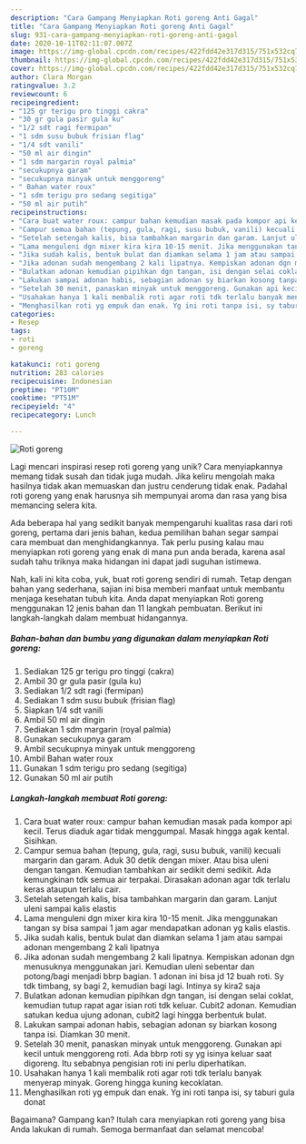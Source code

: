 ```yaml
---
description: "Cara Gampang Menyiapkan Roti goreng Anti Gagal"
title: "Cara Gampang Menyiapkan Roti goreng Anti Gagal"
slug: 931-cara-gampang-menyiapkan-roti-goreng-anti-gagal
date: 2020-10-11T02:11:07.007Z
image: https://img-global.cpcdn.com/recipes/422fdd42e317d315/751x532cq70/roti-goreng-foto-resep-utama.jpg
thumbnail: https://img-global.cpcdn.com/recipes/422fdd42e317d315/751x532cq70/roti-goreng-foto-resep-utama.jpg
cover: https://img-global.cpcdn.com/recipes/422fdd42e317d315/751x532cq70/roti-goreng-foto-resep-utama.jpg
author: Clara Morgan
ratingvalue: 3.2
reviewcount: 6
recipeingredient:
- "125 gr terigu pro tinggi cakra"
- "30 gr gula pasir gula ku"
- "1/2 sdt ragi fermipan"
- "1 sdm susu bubuk frisian flag"
- "1/4 sdt vanili"
- "50 ml air dingin"
- "1 sdm margarin royal palmia"
- "secukupnya garam"
- "secukupnya minyak untuk menggoreng"
- " Bahan water roux"
- "1 sdm terigu pro sedang segitiga"
- "50 ml air putih"
recipeinstructions:
- "Cara buat water roux: campur bahan kemudian masak pada kompor api kecil. Terus diaduk agar tidak menggumpal. Masak hingga agak kental. Sisihkan."
- "Campur semua bahan (tepung, gula, ragi, susu bubuk, vanili) kecuali margarin dan garam. Aduk 30 detik dengan mixer. Atau bisa uleni dengan tangan. Kemudian tambahkan air sedikit demi sedikit. Ada kemungkinan tdk semua air terpakai. Dirasakan adonan agar tdk terlalu keras ataupun terlalu cair."
- "Setelah setengah kalis, bisa tambahkan margarin dan garam. Lanjut uleni sampai kalis elastis"
- "Lama menguleni dgn mixer kira kira 10-15 menit. Jika menggunakan tangan sy bisa sampai 1 jam agar mendapatkan adonan yg kalis elastis."
- "Jika sudah kalis, bentuk bulat dan diamkan selama 1 jam atau sampai adonan mengembang 2 kali lipatnya"
- "Jika adonan sudah mengembang 2 kali lipatnya. Kempiskan adonan dgn menusuknya menggunakan jari. Kemudian uleni sebentar dan potong/bagi menjadi bbrp bagian. 1 adonan ini bisa jd 12 buah roti. Sy tdk timbang, sy bagi 2, kemudian bagi lagi. Intinya sy kira2 saja"
- "Bulatkan adonan kemudian pipihkan dgn tangan, isi dengan selai coklat, kemudian tutup rapat agar isian roti tdk keluar. Cubit2 adonan. Kemudian satukan kedua ujung adonan, cubit2 lagi hingga berbentuk bulat."
- "Lakukan sampai adonan habis, sebagian adonan sy biarkan kosong tanpa isi. Diamkan 30 menit."
- "Setelah 30 menit, panaskan minyak untuk menggoreng. Gunakan api kecil untuk menggoreng roti. Ada bbrp roti sy yg isinya keluar saat digoreng. Itu sebabnya pengisian roti ini perlu diperhatikan."
- "Usahakan hanya 1 kali membalik roti agar roti tdk terlalu banyak menyerap minyak. Goreng hingga kuning kecoklatan."
- "Menghasilkan roti yg empuk dan enak. Yg ini roti tanpa isi, sy taburi gula donat"
categories:
- Resep
tags:
- roti
- goreng

katakunci: roti goreng 
nutrition: 283 calories
recipecuisine: Indonesian
preptime: "PT10M"
cooktime: "PT51M"
recipeyield: "4"
recipecategory: Lunch

---
```



![Roti goreng](https://img-global.cpcdn.com/recipes/422fdd42e317d315/751x532cq70/roti-goreng-foto-resep-utama.jpg)

Lagi mencari inspirasi resep roti goreng yang unik? Cara menyiapkannya memang tidak susah dan tidak juga mudah. Jika keliru mengolah maka hasilnya tidak akan memuaskan dan justru cenderung tidak enak. Padahal roti goreng yang enak harusnya sih mempunyai aroma dan rasa yang bisa memancing selera kita.



Ada beberapa hal yang sedikit banyak mempengaruhi kualitas rasa dari roti goreng, pertama dari jenis bahan, kedua pemilihan bahan segar sampai cara membuat dan menghidangkannya. Tak perlu pusing kalau mau menyiapkan roti goreng yang enak di mana pun anda berada, karena asal sudah tahu triknya maka hidangan ini dapat jadi suguhan istimewa.


Nah, kali ini kita coba, yuk, buat roti goreng sendiri di rumah. Tetap dengan bahan yang sederhana, sajian ini bisa memberi manfaat untuk membantu menjaga kesehatan tubuh kita. Anda dapat menyiapkan Roti goreng menggunakan 12 jenis bahan dan 11 langkah pembuatan. Berikut ini langkah-langkah dalam membuat hidangannya.

<!--inarticleads1-->

##### Bahan-bahan dan bumbu yang digunakan dalam menyiapkan Roti goreng:

1. Sediakan 125 gr terigu pro tinggi (cakra)
1. Ambil 30 gr gula pasir (gula ku)
1. Sediakan 1/2 sdt ragi (fermipan)
1. Sediakan 1 sdm susu bubuk (frisian flag)
1. Siapkan 1/4 sdt vanili
1. Ambil 50 ml air dingin
1. Sediakan 1 sdm margarin (royal palmia)
1. Gunakan secukupnya garam
1. Ambil secukupnya minyak untuk menggoreng
1. Ambil  Bahan water roux
1. Gunakan 1 sdm terigu pro sedang (segitiga)
1. Gunakan 50 ml air putih




<!--inarticleads2-->

##### Langkah-langkah membuat Roti goreng:

1. Cara buat water roux: campur bahan kemudian masak pada kompor api kecil. Terus diaduk agar tidak menggumpal. Masak hingga agak kental. Sisihkan.
1. Campur semua bahan (tepung, gula, ragi, susu bubuk, vanili) kecuali margarin dan garam. Aduk 30 detik dengan mixer. Atau bisa uleni dengan tangan. Kemudian tambahkan air sedikit demi sedikit. Ada kemungkinan tdk semua air terpakai. Dirasakan adonan agar tdk terlalu keras ataupun terlalu cair.
1. Setelah setengah kalis, bisa tambahkan margarin dan garam. Lanjut uleni sampai kalis elastis
1. Lama menguleni dgn mixer kira kira 10-15 menit. Jika menggunakan tangan sy bisa sampai 1 jam agar mendapatkan adonan yg kalis elastis.
1. Jika sudah kalis, bentuk bulat dan diamkan selama 1 jam atau sampai adonan mengembang 2 kali lipatnya
1. Jika adonan sudah mengembang 2 kali lipatnya. Kempiskan adonan dgn menusuknya menggunakan jari. Kemudian uleni sebentar dan potong/bagi menjadi bbrp bagian. 1 adonan ini bisa jd 12 buah roti. Sy tdk timbang, sy bagi 2, kemudian bagi lagi. Intinya sy kira2 saja
1. Bulatkan adonan kemudian pipihkan dgn tangan, isi dengan selai coklat, kemudian tutup rapat agar isian roti tdk keluar. Cubit2 adonan. Kemudian satukan kedua ujung adonan, cubit2 lagi hingga berbentuk bulat.
1. Lakukan sampai adonan habis, sebagian adonan sy biarkan kosong tanpa isi. Diamkan 30 menit.
1. Setelah 30 menit, panaskan minyak untuk menggoreng. Gunakan api kecil untuk menggoreng roti. Ada bbrp roti sy yg isinya keluar saat digoreng. Itu sebabnya pengisian roti ini perlu diperhatikan.
1. Usahakan hanya 1 kali membalik roti agar roti tdk terlalu banyak menyerap minyak. Goreng hingga kuning kecoklatan.
1. Menghasilkan roti yg empuk dan enak. Yg ini roti tanpa isi, sy taburi gula donat




Bagaimana? Gampang kan? Itulah cara menyiapkan roti goreng yang bisa Anda lakukan di rumah. Semoga bermanfaat dan selamat mencoba!
